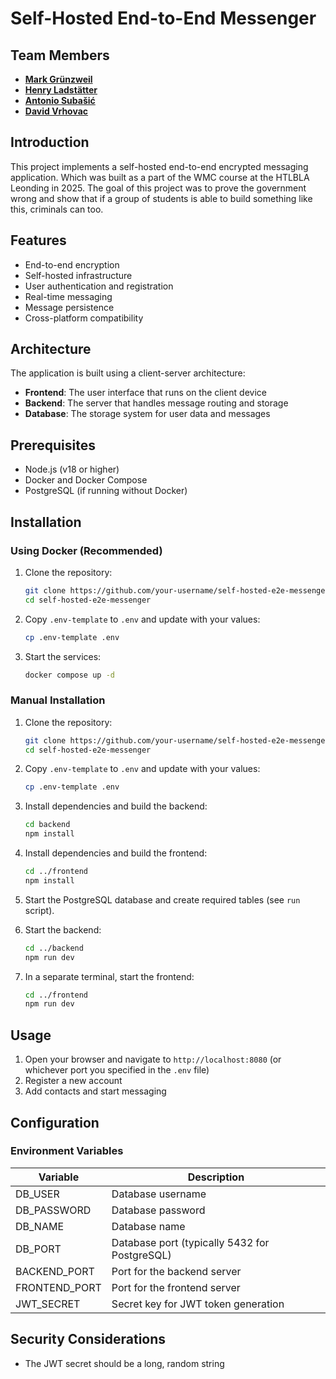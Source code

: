 # Self-Hosted End-to-End Messenger

## Team Members

* [**Mark Grünzweil**](https://github.com/m-gruen)
* [**Henry Ladstätter**](https://github.com/HenryLad)
* [**Antonio Subašić**](https://github.com/antoniosubasic)
* [**David Vrhovac**](https://github.com/PlutoTinte06)

## Introduction

This project implements a self-hosted end-to-end encrypted messaging application. Which was built as a part of the WMC course at the HTLBLA Leonding in 2025. The goal of this project was to prove the government wrong and show that if a group of students is able to build something like this, criminals can too.

## Features

* End-to-end encryption
* Self-hosted infrastructure
* User authentication and registration
* Real-time messaging
* Message persistence
* Cross-platform compatibility

## Architecture

The application is built using a client-server architecture:

* **Frontend**: The user interface that runs on the client device
* **Backend**: The server that handles message routing and storage
* **Database**: The storage system for user data and messages

## Prerequisites

- Node.js (v18 or higher)
- Docker and Docker Compose
- PostgreSQL (if running without Docker)

## Installation

### Using Docker (Recommended)

1. Clone the repository:
   ```bash
   git clone https://github.com/your-username/self-hosted-e2e-messenger.git
   cd self-hosted-e2e-messenger
   ```

2. Copy `.env-template` to `.env` and update with your values:
   ```bash
   cp .env-template .env
   ```

3. Start the services:
   ```bash
   docker compose up -d
   ```

### Manual Installation

1. Clone the repository:
   ```bash
   git clone https://github.com/your-username/self-hosted-e2e-messenger.git
   cd self-hosted-e2e-messenger
   ```

2. Copy `.env-template` to `.env` and update with your values:
   ```bash
   cp .env-template .env
   ```

3. Install dependencies and build the backend:
   ```bash
   cd backend
   npm install
   ```

4. Install dependencies and build the frontend:
   ```bash
   cd ../frontend
   npm install
   ```

5. Start the PostgreSQL database and create required tables (see `run` script).

6. Start the backend:
   ```bash
   cd ../backend
   npm run dev
   ```

7. In a separate terminal, start the frontend:
   ```bash
   cd ../frontend
   npm run dev
   ```

## Usage

1. Open your browser and navigate to `http://localhost:8080` (or whichever port you specified in the `.env` file)
2. Register a new account
3. Add contacts and start messaging

## Configuration

### Environment Variables

| Variable | Description |
|----------|-------------|
| DB_USER | Database username |
| DB_PASSWORD | Database password |
| DB_NAME | Database name |
| DB_PORT | Database port (typically 5432 for PostgreSQL) |
| BACKEND_PORT | Port for the backend server |
| FRONTEND_PORT | Port for the frontend server |
| JWT_SECRET | Secret key for JWT token generation |

## Security Considerations

- The JWT secret should be a long, random string
